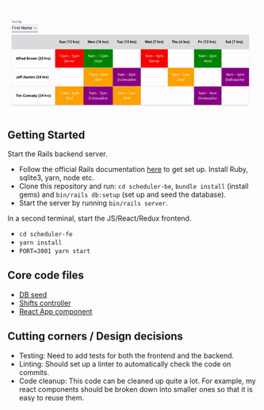 ![](scheduler.gif)

## Getting Started

Start the Rails backend server.

- Follow the official Rails documentation [here](https://guides.rubyonrails.org/getting_started.html#creating-a-new-rails-project) to get set up. Install Ruby, sqlite3, yarn, node etc.
- Clone this repository and run:
  `cd scheduler-be`,
  `bundle install` (install gems) and
  `bin/rails db:setup` (set up and seed the database).
- Start the server by running `bin/rails server`.

In a second terminal, start the JS/React/Redux frontend.

- `cd scheduler-fe`
- `yarn install`
- `PORT=3001 yarn start`

## Core code files
- [DB seed](https://github.com/shahidkhaliq/scheduler/blob/main/scheduler-be/db/seeds.rb)
- [Shifts controller](https://github.com/shahidkhaliq/scheduler/blob/main/scheduler-be/app/controllers/shifts_controller.rb)
- [React App component](https://github.com/shahidkhaliq/scheduler/blob/main/scheduler-fe/src/App.js)

## Cutting corners / Design decisions

- Testing: Need to add tests for both the frontend and the backend.
- Linting: Should set up a linter to automatically check the code on commits.
- Code cleanup: This code can be cleaned up quite a lot. For example, my react components should be broken down into smaller ones so that it is easy to reuse them.
